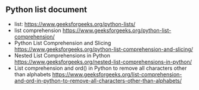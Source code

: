 ## Python list document

-   list:
    https://www.geeksforgeeks.org/python-lists/
-   list comprehension
    https://www.geeksforgeeks.org/python-list-comprehension/
-   Python List Comprehension and Slicing
    https://www.geeksforgeeks.org/python-list-comprehension-and-slicing/
-   Nested List Comprehensions in Python
    https://www.geeksforgeeks.org/nested-list-comprehensions-in-python/
-   List comprehension and ord() in Python to remove all characters other than alphabets
    https://www.geeksforgeeks.org/list-comprehension-and-ord-in-python-to-remove-all-characters-other-than-alphabets/
